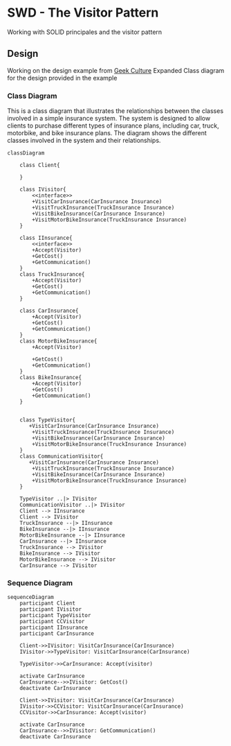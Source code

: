 # SWD - The Visitor Pattern 
Working with SOLID principales and the visitor pattern 

## Design 
Working on the design example from [Geek Culture](https://medium.com/geekculture/design-pattern-visitor-pattern-the-most-complicated-design-pattern-with-c-code-sample-f88b608ffb4a)
Expanded Class diagram for the design provided in the example
### Class Diagram
This is a class diagram that illustrates the relationships between the classes involved in a simple insurance system. The system is designed to allow clients to purchase different types of insurance plans, including car, truck, motorbike, and bike insurance plans. The diagram shows the different classes involved in the system and their relationships.

```mermaid
classDiagram
    
    class Client{

    }
    
    class IVisitor{
        <<interface>>
        +VisitCarInsurance(CarInsurance Insurance)
        +VisitTruckInsurance(TruckInsurance Insurance)
        +VisitBikeInsurance(CarInsurance Insurance)
        +VisitMotorBikeInsurance(TruckInsurance Insurance)
    }
    
    class IInsurance{
        <<interface>>
        +Accept(Visitor)
        +GetCost()
        +GetCommunication()
    }
    class TruckInsurance{
        +Accept(Visitor)
        +GetCost()
        +GetCommunication()
    }
    
    class CarInsurance{
        +Accept(Visitor)
        +GetCost()
        +GetCommunication()
    }
    class MotorBikeInsurance{
        +Accept(Visitor)
        
        +GetCost()
        +GetCommunication()
    }
    class BikeInsurance{
        +Accept(Visitor)
        +GetCost()
        +GetCommunication()
    }

    
    class TypeVisitor{
       +VisitCarInsurance(CarInsurance Insurance)
        +VisitTruckInsurance(TruckInsurance Insurance)
        +VisitBikeInsurance(CarInsurance Insurance)
        +VisitMotorBikeInsurance(TruckInsurance Insurance)    
    }
    class CommunicationVisitor{
       +VisitCarInsurance(CarInsurance Insurance)
        +VisitTruckInsurance(TruckInsurance Insurance)
        +VisitBikeInsurance(CarInsurance Insurance)
        +VisitMotorBikeInsurance(TruckInsurance Insurance)
    } 

    TypeVisitor ..|> IVisitor
    CommunicationVisitor ..|> IVisitor
    Client --> IInsurance
    Client --> IVisitor
    TruckInsurance --|> IInsurance
    BikeInsurance --|> IInsurance
    MotorBikeInsurance --|> IInsurance
    CarInsurance --|> IInsurance
    TruckInsurance --> IVisitor
    BikeInsurance --> IVisitor
    MotorBikeInsurance --> IVisitor 
    CarInsurance --> IVisitor       
```

### Sequence Diagram
```mermaid
sequenceDiagram
    participant Client
    participant IVisitor
    participant TypeVisitor
    participant CCVisitor
    participant IInsurance
    participant CarInsurance
    
    Client->>IVisitor: VisitCarInsurance(CarInsurance)
    IVisitor->>TypeVisitor: VisitCarInsurance(CarInsurance)
    
    TypeVisitor->>CarInsurance: Accept(visitor)    
    
    activate CarInsurance
    CarInsurance-->>IVisitor: GetCost()
    deactivate CarInsurance

    Client->>IVisitor: VisitCarInsurance(CarInsurance)
    IVisitor->>CCVisitor: VisitCarInsurance(CarInsurance)
    CCVisitor->>CarInsurance: Accept(visitor) 

    activate CarInsurance
    CarInsurance-->>IVisitor: GetCommunication()
    deactivate CarInsurance
```

    
